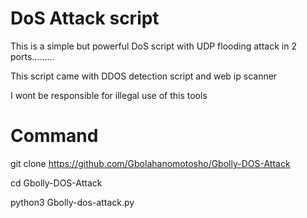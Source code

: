 #  DoS Attack script



   This is a simple but powerful DoS script with UDP flooding attack in 2 ports.........
   

   This script came with DDOS detection script and web ip scanner
  

   I wont be responsible for illegal use of this tools


# Command


  git clone https://github.com/Gbolahanomotosho/Gbolly-DOS-Attack
 
   
  cd Gbolly-DOS-Attack

 
  python3 Gbolly-dos-attack.py


